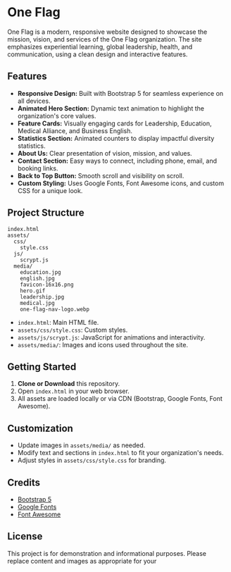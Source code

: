 # One Flag

One Flag is a modern, responsive website designed to showcase the mission, vision, and services of the One Flag organization. The site emphasizes experiential learning, global leadership, health, and communication, using a clean design and interactive features.

## Features

- **Responsive Design:** Built with Bootstrap 5 for seamless experience on all devices.
- **Animated Hero Section:** Dynamic text animation to highlight the organization's core values.
- **Feature Cards:** Visually engaging cards for Leadership, Education, Medical Alliance, and Business English.
- **Statistics Section:** Animated counters to display impactful diversity statistics.
- **About Us:** Clear presentation of vision, mission, and values.
- **Contact Section:** Easy ways to connect, including phone, email, and booking links.
- **Back to Top Button:** Smooth scroll and visibility on scroll.
- **Custom Styling:** Uses Google Fonts, Font Awesome icons, and custom CSS for a unique look.

## Project Structure

```
index.html
assets/
  css/
    style.css
  js/
    scrypt.js
  media/
    education.jpg
    english.jpg
    favicon-16x16.png
    hero.gif
    leadership.jpg
    medical.jpg
    one-flag-nav-logo.webp
```

- `index.html`: Main HTML file.
- `assets/css/style.css`: Custom styles.
- `assets/js/scrypt.js`: JavaScript for animations and interactivity.
- `assets/media/`: Images and icons used throughout the site.

## Getting Started

1. **Clone or Download** this repository.
2. Open `index.html` in your web browser.
3. All assets are loaded locally or via CDN (Bootstrap, Google Fonts, Font Awesome).

## Customization

- Update images in `assets/media/` as needed.
- Modify text and sections in `index.html` to fit your organization's needs.
- Adjust styles in `assets/css/style.css` for branding.

## Credits

- [Bootstrap 5](https://getbootstrap.com/)
- [Google Fonts](https://fonts.google.com/)
- [Font Awesome](https://fontawesome.com/)

## License

This project is for demonstration and informational purposes. Please replace content and images as appropriate for your
